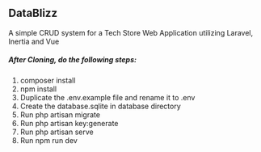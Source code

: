 ## DataBlizz

A simple CRUD system for a Tech Store Web Application utilizing Laravel, Inertia and Vue

##### After Cloning, do the following steps:
1. composer install
2. npm install
3. Duplicate the .env.example file and rename it to .env
4. Create the database.sqlite in database directory
5. Run php artisan migrate
6. Run php artisan key:generate
7. Run php artisan serve
8. Run npm run dev

